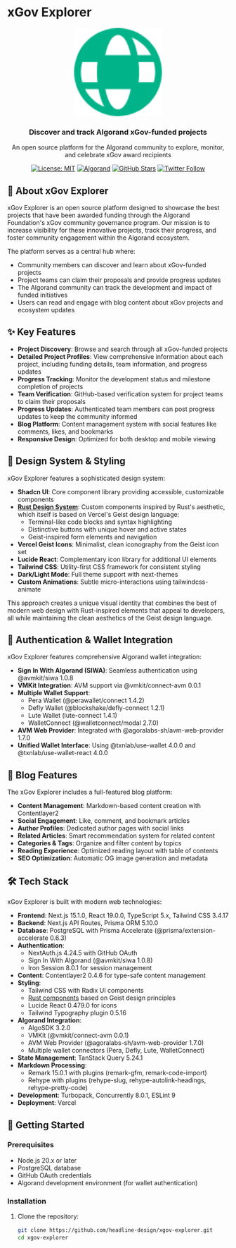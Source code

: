 # xGov Explorer

<div align="center">
  <img src="/public/images/favicon-96x96.png" alt="xGov Explorer Logo" width="200" />
  <h3>Discover and track Algorand xGov-funded projects</h3>
  <p>An open source platform for the Algorand community to explore, monitor, and celebrate xGov award recipients</p>

  [![License: MIT](https://img.shields.io/badge/License-MIT-blue.svg)](https://opensource.org/licenses/MIT)
  [![Algorand](https://img.shields.io/badge/Powered%20by-Algorand-black)](https://www.algorand.com/)
  [![GitHub Stars](https://img.shields.io/github/stars/headline-design/xgov-explorer?style=social)](https://github.com/headline-design/xgov-explorer)
  [![Twitter Follow](https://img.shields.io/twitter/follow/headline_crypto?style=social)](https://twitter.com/headline_crypto)
</div>

## 🌟 About xGov Explorer

xGov Explorer is an open source platform designed to showcase the best projects that have been awarded funding through the Algorand Foundation's xGov community governance program. Our mission is to increase visibility for these innovative projects, track their progress, and foster community engagement within the Algorand ecosystem.

The platform serves as a central hub where:

- Community members can discover and learn about xGov-funded projects
- Project teams can claim their proposals and provide progress updates
- The Algorand community can track the development and impact of funded initiatives
- Users can read and engage with blog content about xGov projects and ecosystem updates

## ✨ Key Features

- **Project Discovery**: Browse and search through all xGov-funded projects
- **Detailed Project Profiles**: View comprehensive information about each project, including funding details, team information, and progress updates
- **Progress Tracking**: Monitor the development status and milestone completion of projects
- **Team Verification**: GitHub-based verification system for project teams to claim their proposals
- **Progress Updates**: Authenticated team members can post progress updates to keep the community informed
- **Blog Platform**: Content management system with social features like comments, likes, and bookmarks
- **Responsive Design**: Optimized for both desktop and mobile viewing

## 🎨 Design System & Styling

xGov Explorer features a sophisticated design system:

- **Shadcn UI**: Core component library providing accessible, customizable components
- **[Rust Design System](https://vmkit.xyz/rust)**: Custom components inspired by Rust's aesthetic, which itself is based on Vercel's Geist design language:
  - Terminal-like code blocks and syntax highlighting
  - Distinctive buttons with unique hover and active states
  - Geist-inspired form elements and navigation
- **Vercel Geist Icons**: Minimalist, clean iconography from the Geist icon set
- **Lucide React**: Complementary icon library for additional UI elements
- **Tailwind CSS**: Utility-first CSS framework for consistent styling
- **Dark/Light Mode**: Full theme support with next-themes
- **Custom Animations**: Subtle micro-interactions using tailwindcss-animate

This approach creates a unique visual identity that combines the best of modern web design with Rust-inspired elements that appeal to developers, all while maintaining the clean aesthetics of the Geist design language.

## 🔐 Authentication & Wallet Integration

xGov Explorer features comprehensive Algorand wallet integration:

- **Sign In With Algorand (SIWA)**: Seamless authentication using @avmkit/siwa 1.0.8
- **VMKit Integration**: AVM support via @vmkit/connect-avm 0.0.1
- **Multiple Wallet Support**:
  - Pera Wallet (@perawallet/connect 1.4.2)
  - Defly Wallet (@blockshake/defly-connect 1.2.1)
  - Lute Wallet (lute-connect 1.4.1)
  - WalletConnect (@walletconnect/modal 2.7.0)
- **AVM Web Provider**: Integrated with @agoralabs-sh/avm-web-provider 1.7.0
- **Unified Wallet Interface**: Using @txnlab/use-wallet 4.0.0 and @txnlab/use-wallet-react 4.0.0

## 📝 Blog Features

The xGov Explorer includes a full-featured blog platform:

- **Content Management**: Markdown-based content creation with Contentlayer2
- **Social Engagement**: Like, comment, and bookmark articles
- **Author Profiles**: Dedicated author pages with social links
- **Related Articles**: Smart recommendation system for related content
- **Categories & Tags**: Organize and filter content by topics
- **Reading Experience**: Optimized reading layout with table of contents
- **SEO Optimization**: Automatic OG image generation and metadata

## 🛠️ Tech Stack

xGov Explorer is built with modern web technologies:

- **Frontend**: Next.js 15.1.0, React 19.0.0, TypeScript 5.x, Tailwind CSS 3.4.17
- **Backend**: Next.js API Routes, Prisma ORM 5.10.0
- **Database**: PostgreSQL with Prisma Accelerate (@prisma/extension-accelerate 0.6.3)
- **Authentication**:
  - NextAuth.js 4.24.5 with GitHub OAuth
  - Sign In With Algorand (@avmkit/siwa 1.0.8)
  - Iron Session 8.0.1 for session management
- **Content**: Contentlayer2 0.4.6 for type-safe content management
- **Styling**:
  - Tailwind CSS with Radix UI components
  - [Rust components](https://vmkit.xyz/rust) based on Geist design principles
  - Lucide React 0.479.0 for icons
  - Tailwind Typography plugin 0.5.16
- **Algorand Integration**:
  - AlgoSDK 3.2.0
  - VMKit (@vmkit/connect-avm 0.0.1)
  - AVM Web Provider (@agoralabs-sh/avm-web-provider 1.7.0)
  - Multiple wallet connectors (Pera, Defly, Lute, WalletConnect)
- **State Management**: TanStack Query 5.24.1
- **Markdown Processing**:
  - Remark 15.0.1 with plugins (remark-gfm, remark-code-import)
  - Rehype with plugins (rehype-slug, rehype-autolink-headings, rehype-pretty-code)
- **Development**: Turbopack, Concurrently 8.0.1, ESLint 9
- **Deployment**: Vercel

## 🚀 Getting Started

### Prerequisites

- Node.js 20.x or later
- PostgreSQL database
- GitHub OAuth credentials
- Algorand development environment (for wallet authentication)

### Installation

1. Clone the repository:

   ```bash
   git clone https://github.com/headline-design/xgov-explorer.git
   cd xgov-explorer

